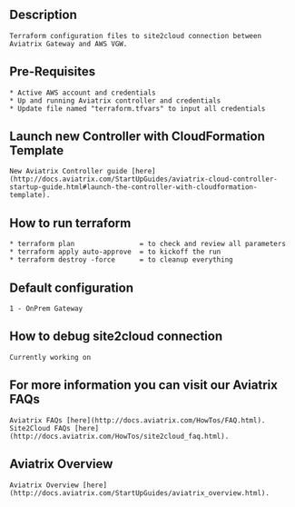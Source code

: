 Description
-----------
    Terraform configuration files to site2cloud connection between Aviatrix Gateway and AWS VGW.

Pre-Requisites
--------------
    * Active AWS account and credentials
    * Up and running Aviatrix controller and credentials
    * Update file named "terraform.tfvars" to input all credentials

Launch new Controller with CloudFormation Template
--------------------------------------------------
    New Aviatrix Controller guide [here](http://docs.aviatrix.com/StartUpGuides/aviatrix-cloud-controller-startup-guide.html#launch-the-controller-with-cloudformation-template).

How to run terraform
--------------------
    * terraform plan                = to check and review all parameters
    * terraform apply auto-approve  = to kickoff the run
    * terraform destroy -force      = to cleanup everything 

Default configuration
---------------------
    1 - OnPrem Gateway

How to debug site2cloud connection
----------------------------------
    Currently working on 

For more information you can visit our Aviatrix FAQs
----------------------------------------------------
    Aviatrix FAQs [here](http://docs.aviatrix.com/HowTos/FAQ.html).
    Site2Cloud FAQs [here](http://docs.aviatrix.com/HowTos/site2cloud_faq.html).

Aviatrix Overview
-----------------
    Aviatrix Overview [here](http://docs.aviatrix.com/StartUpGuides/aviatrix_overview.html).

